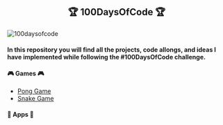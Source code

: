 ##  <p align="center"> 🏆 100DaysOfCode 🏆 </p>



<img src="https://3wga6448744j404mpt11pbx4-wpengine.netdna-ssl.com/wp-content/uploads/2020/04/100DaysofCodePDFBanner-01-1.png" alt="100daysofcode">


#### In this repository you will find all the projects, code allongs, and ideas I have implemented while following the #100DaysOfCode challenge.


####  🎮 Games 🎮

* [Pong Game](https://github.com/jo-grammer/PongGame)
* [Snake Game](https://github.com/jo-grammer/snake_game)

####  📲 Apps 📲

